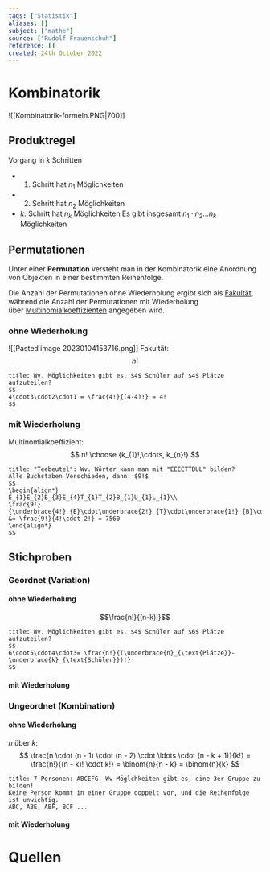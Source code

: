 ```yaml
---
tags: ["Statistik"]
aliases: []
subject: ["mathe"]
source: ["Rudolf Frauenschuh"]
reference: []
created: 24th October 2022
---
```


# Kombinatorik
![[Kombinatorik-formeln.PNG|700]]
## Produktregel
Vorgang in $k$ Schritten
- 1. Schritt hat $n_{1}$ Möglichkeiten
- 2. Schritt hat $n_{2}$ Möglichkeiten
- $k$. Schritt hat $n_{k}$ Möglichkeiten
Es gibt insgesamt $n_{1}\cdot n_{2}\dots n_{k}$ Möglichkeiten

## Permutationen
Unter einer **Permutation** versteht man in der Kombinatorik eine Anordnung von Objekten in einer bestimmten Reihenfolge.

Die Anzahl der Permutationen ohne Wiederholung ergibt sich als [Fakultät](https://de.wikipedia.org/wiki/Fakult%C3%A4t_(Mathematik) "Fakultät (Mathematik)"),
während die Anzahl der Permutationen mit Wiederholung über [Multinomialkoeffizienten](https://de.wikipedia.org/wiki/Multinomialkoeffizient "Multinomialkoeffizient") angegeben wird.

### ohne Wiederholung
![[Pasted image 20230104153716.png]]
Fakultät: 
$$n!$$
```ad-example
title: Wv. Möglichkeiten gibt es, $4$ Schüler auf $4$ Plätze aufzuteilen?
$$
4\cdot3\cdot2\cdot1 = \frac{4!}{(4-4)!} = 4!
$$
```

### mit Wiederholung
Multinomialkoeffizient:
$$
n! \choose {k_{1}!,\cdots, k_{n}!}
$$
```ad-example
title: "Teebeutel": Wv. Wörter kann man mit "EEEETTBUL" bilden?
Alle Buchstaben Verschieden, dann: $9!$
$$
\begin{align*}
E_{1}E_{2}E_{3}E_{4}T_{1}T_{2}B_{1}U_{1}L_{1}\\
\frac{9!}{\underbrace{4!}_{E}\cdot\underbrace{2!}_{T}\cdot\underbrace{1!}_{B}\cdot\underbrace{1!}_{U}\cdot\underbrace{1!}_{L}} &= \frac{9!}{4!\cdot 2!} = 7560
\end{align*}
$$
```

## Stichproben
### Geordnet (Variation)
#### ohne Wiederholung
$$\frac{n!}{(n-k)!}$$
```ad-example
title: Wv. Möglichkeiten gibt es, $4$ Schüler auf $6$ Plätze aufzuteilen?
$$
6\cdot5\cdot4\cdot3= \frac{n!}{(\underbrace{n}_{\text{Plätze}}-\underbrace{k}_{\text{Schüler}})!}
$$

```

#### mit Wiederholung

### Ungeordnet (Kombination)
#### ohne Wiederholung
$n$ über $k$:
$$
\frac{n \cdot (n - 1) \cdot (n - 2) \cdot \ldots \cdot (n - k + 1)}{k!} = \frac{n!}{(n - k)! \cdot k!} = \binom{n}{n - k} = \binom{n}{k}
$$
```ad-example
title: 7 Personen: ABCEFG. Wv Möglchkeiten gibt es, eine 3er Gruppe zu bilden!
Keine Person kommt in einer Gruppe doppelt vor, und die Reihenfolge ist unwichtig.
ABC, ABE, ABF, BCF ...

```

#### mit Wiederholung

# Quellen
